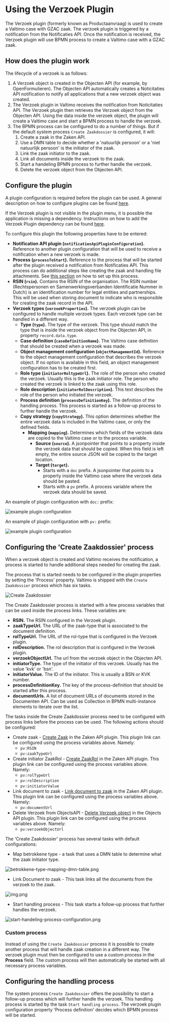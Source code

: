 # Using the Verzoek Plugin

The Verzoek plugin (formerly known as Productaanvraag) is used to create a Valtimo case with GZAC zaak. The verzoek
plugin is triggered by a notification from the Notificaties API. Once the notification is received, the Verzoek plugin
will use BPMN process to create a Valtimo case with a GZAC zaak.

## How does the plugin work

The lifecycle of a verzoek is as follows:

1. A Verzoek object is created in the Objecten API (for example, by OpenFormulieren). The Objecten API automatically
   creates a Noticitaties API notification to notify all applications that a new verzoek object was created.
2. The Verzoek plugin in Valtimo receives the notification from Noticitaties API. The Verzoek plugin then retrieves the
   Verzoek object from the Objecten API. Using the data inside the verzoek object, the plugin will create a Valtimo case
   and start a BPMN process to handle the verzoek.
3. The BPMN process can be configured to do a number of things. But if the default system process `Create Zaakdossier`
   is configured, it will:
    1. Create a zaak in the Zaken API.
    2. Use a DMN table to decide whether a 'natuurlijk persoon' or a 'niet natuurlijk persoon' is the initiator of the
       zaak.
    3. Link the zaak initiator to the zaak.
    4. Link all documents inside the verzoek to the zaak.
    5. Start a handeling BPMN process to further handle the verzoek.
    6. Delete the verzoek object from the Objecten API.

## Configure the plugin

A plugin configuration is required before the plugin can be used. A general description on how to configure
plugins can be found [here](../configure-plugin.md).

If the Verzoek plugin is not visible in the plugin menu, it is possible the application is missing a dependency.
Instructions on how to add the Verzoek Plugin dependency can be found [here](/getting-started/modules/zgw/verzoek.md).

To configure this plugin the following properties have to be entered:

- **Notification API plugin (`notificatiesApiPluginConfiguration`).** Reference to another plugin configuration that will be used to receive a notification
  when a new verzoek is made.
- **Process (`processToStart`).** Reference to the process that will be started after the plugin received a notification from
  Notificaties API. This process can do additional steps like creating the zaak and handling file attachments.
  See [this section](#configuring-the--create-zaakdossier-process) on how to set up this process.
- **RSIN (`rsin`).** Contains the RSIN of the organisation. The RSIN number (Rechtspersonen en
  Samenwerkingsverbanden Identificatie Nummer in Dutch) is an identification number for legal entities and partnerships.
  This will be used when storing document to indicate who is responsible for creating the zaak record in the API.
- **Verzoek types (`verzoekProperties`).** The verzoek plugin can be configured to handle multiple verzoek types. Each verzoek type can be
  handled in a different way.
    - **Type (`type`).** The type of the verzoek. This type should match the type that is inside the verzoek object from the
      Objecten API, in property `record.data.type`.
    - **Case definition (`caseDefinitionName`).** The Valtimo case definition that should be created when a verzoek was made.
    - **Object management configuration (`objectManagementId`).** Reference to the object management configuration that describes the verzoek
      object. If no option is available in this field, an object management configuration has to be created first.
    - **Role type (`initiatorRoltypeUrl`).** The role of the person who created the verzoek. Usually this is the zaak initiator role. The person
      who created the verzoek is linked to the zaak using this role.
    - **Role description (`initiatorRolDescription`).** This text describes the role of the person who initiated the verzoek.
    - **Process definition (`processDefinitionKey`).** The definition of the handling process. This process is started as a follow-up process to
      further handle the verzoek.
    - **Copy strategy (`copyStrategy`).** This option determines whether the entire verzoek data is included in the Valtimo case, or only
      the defined fields.
        - **Mapping (`mapping`).** Determines which fields of the verzoek data are copied to the Valtimo case or to the process variable.
            - **Source (`source`).** A jsonpointer that points to a property inside the verzoek data that should be
              copied. When this field is left empty, the entire source JSON will be copied to the target location.
            - **Target (`target`).** 
              - Starts with a `doc` prefix. A jsonpointer that points to a property inside the Valtimo case where the verzoek data should
                be pasted.
              - Starts with a `pv` prefix. A process variable where the verzoek data should be saved.

An example of plugin configuration with `doc:` prefix:

![example plugin configuration](img/configure-plugin-with-doc-prefix.png)

An example of plugin configuration with `pv:` prefix:

![example plugin configuration](img/configure-plugin-with-pv-prefix.png)

## Configuring the 'Create Zaakdossier' process

When a verzoek object is created and Valtimo receives the notification, a process is started to handle additional steps
needed for creating the zaak.

The process that is started needs to be configured in the plugin properties by setting the 'Process'
property. Valtimo is shipped with the `Create Zaakdossier` process which has six tasks.

![Create Zaakdossier](img/create-zaakdossier-process.png)

The Create Zaakdossier process is started with a few process variables that can be used inside the process links. These
variables are:

- **RSIN.** The RSIN configured in the Verzoek plugin.
- **zaakTypeUrl.** The URL of the zaak-type that is associated to the document definition.
- **rolTypeUrl.** The URL of the rol-type that is configured in the Verzoek plugin.
- **rolDescription.** The rol description that is configured in the Verzoek plugin.
- **verzoekObjectUrl.** The url from the verzoek object in the Objecten API.
- **initiatorType.** The type of the initiator of this verzoek. Usually has the value 'kvk' or 'bsn'.
- **initiatorValue.** The ID of the initiator. This is usually a BSN or KVK number.
- **processDefinitionKey.** The key of the process-definition that should be started after this process.
- **documentUrls.** A list of document URLs of documents stored in the Documenten API. Can be used as Collection in BPMN
  multi-instance elements to iterate over the list.

The tasks inside the Create Zaakdossier process need to be configured with process links before the process can be used.
The following actions should be configured:

- Create zaak - [Create Zaak](../zaken-api/configure-zaken-api-plugin.md#create-zaak) in the Zaken API plugin. This
  plugin link can be configured using the process variables above. Namely:
    - `pv:RSIN`
    - `pv:zaakTypeUrl`
- Create initiator
  ZaakRol - [Create ZaakRol](../zaken-api/configure-zaken-api-plugin.md#create-zaakrol---natural-person) in the Zaken
  API plugin. This plugin link can be configured using the process variables above. Namely:
    - `pv:rolTypeUrl`
    - `pv:rolDescription`
    - `pv:initiatorValue`
- Link document to zaak - [Link document to zaak](../zaken-api/configure-zaken-api-plugin.md#link-document-to-zaak) in
  the Zaken API plugin. This plugin link can be configured using the process variables above. Namely:
    - `pv:documentUrl`
- Delete Verzoek from
  ObjectsAPI - [Delete Verzoek object](../objecten-api/configure-objecten-api-plugin.md#delete-object) in the Objects
  API plugin. This plugin link can be configured using the process variables above. Namely:
    - `pv:verzoekObjectUrl`

The 'Create Zaakdossier' process has several tasks with default configurations:

- Map betrokkene type - a task that uses a DMN table to determine what the zaak initiator type.

![betrokkene-type-mapping-dmn-table.png](img/betrokkene-type-mapping-dmn-table.png)

- Link Document to zaak - This task links all the documents from the verzoek to the zaak.

![img.png](img/document-urls-collection-example.png)

- Start handling process - This task starts a follow-up process that further handles the verzoek.

![start-handeling-process-configuration.png](img/start-handeling-process-configuration.png)

### Custom process

Instead of using the `Create Zaakdossier` process it is possible to create another process that will handle zaak
creation in a different way. The verzoek plugin must then be configured to use a custom process in the **Process**
field. The custom process will then automatically be started with all necessary process variables.

## Configuring the handling process

The system process `Create Zaakdossier` offers the possibility to start a follow-up process which will further handle
the verzoek. This handling process is started by the task `Start handling process`. The verzoek plugin configuration
property 'Process definition' decides which BPMN process will be started.
